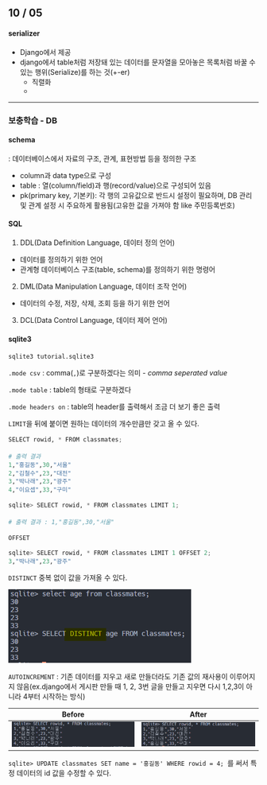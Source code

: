 ## 10 / 05



#### serializer

- Django에서 제공
- django에서 table처럼 저장돼 있는 데이터를 문자열을 모아놓은 목록처럼 바꿀 수 있는 행위(Serialize)를 하는 것(+-er)
  - 직렬화
  - 







<hr>

### 보충학습 - DB



#### schema

: 데이터베이스에서 자료의 구조, 관계, 표현방법 등을 정의한 구조

- column과 data type으로 구성
- table : 열(column/field)과 행(record/value)으로 구성되어 있음
- pk(primary key, 기본키): 각 행의 고유값으로 반드시 설정이 필요하며, DB 관리 및 관계 설정 시 주요하게 활용됨(고유한 값을 가져야 함 like 주민등록번호)

#### SQL

1) DDL(Data Definition Language, 데이터 정의 언어)

- 데이터를 정의하기 위한 언어
- 관계형 데이터베이스 구조(table, schema)를 정의하기 위한 명령어

2) DML(Data Manipulation Language, 데이터 조작 언어)

- 데이터의 수정, 저장, 삭제, 조회 등을 하기 위한 언어

3) DCL(Data Control Language, 데이터 제어 언어)

#### sqlite3

```python
sqlite3 tutorial.sqlite3
```

`.mode csv` : comma(`,`)로 구분하겠다는 의미 - *comma seperated value*

`.mode table` : table의 형태로 구분하겠다

`.mode headers on` : table의 header를 출력해서 조금 더 보기 좋은 출력

`LIMIT`을 뒤에 붙이면 원하는 데이터의 개수만큼만 갖고 올 수 있다.

```python
SELECT rowid, * FROM classmates;

# 출력 결과
1,"홍길동",30,"서울"
2,"김철수",23,"대전"
3,"박나래",23,"광주"
4,"이요셉",33,"구미"
```

```python
sqlite> SELECT rowid, * FROM classmates LIMIT 1;

# 출력 결과 : 1,"홍길동",30,"서울"
```

`OFFSET`

```python
sqlite> SELECT rowid, * FROM classmates LIMIT 1 OFFSET 2;      
3,"박나래",23,"광주"
```

`DISTINCT` 중복 없이 값을 가져올 수 있다.

![image-20201005191928538](TIL_201005.assets/image-20201005191928538.png)

`AUTOINCREMENT` : 기존 데이터를 지우고 새로 만들더라도 기존 값의 재사용이 이루어지지 않음(ex.django에서 게시판 만들 때 1, 2, 3번 글을 만들고 지우면 다시 1,2,3이 아니라 4부터 시작하는 방식)

|                            Before                            |                            After                             |
| :----------------------------------------------------------: | :----------------------------------------------------------: |
| ![image-20201005192746565](TIL_201005.assets/image-20201005192746565.png) | ![image-20201005192805578](TIL_201005.assets/image-20201005192805578.png) |

`sqlite> UPDATE classmates SET name = '홍길동' WHERE rowid = 4; `를 써서 특정 데이터의 id 값을 수정할 수 있다.


